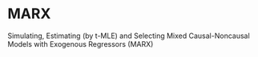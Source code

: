 # MARX
Simulating, Estimating (by t-MLE) and Selecting Mixed Causal-Noncausal Models with Exogenous Regressors (MARX)
